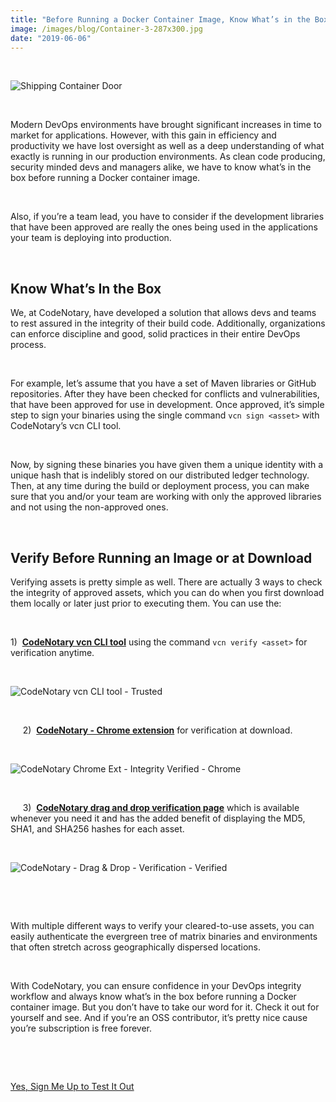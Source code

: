 ```yaml
---
title: "Before Running a Docker Container Image, Know What’s in the Box"
image: /images/blog/Container-3-287x300.jpg
date: "2019-06-06"
---
```


 

![Shipping Container Door](/images/blog/Container-3-287x300.jpg)

 

Modern DevOps environments have brought significant increases in time to market for applications. However, with this gain in efficiency and productivity we have lost oversight as well as a deep understanding of what exactly is running in our production environments. As clean code producing, security minded devs and managers alike, we have to know what’s in the box before running a Docker container image.

 

Also, if you’re a team lead, you have to consider if the development libraries that have been approved are really the ones being used in the applications your team is deploying into production.

 

## **Know What’s In the Box**

We, at CodeNotary, have developed a solution that allows devs and teams to rest assured in the integrity of their build code. Additionally, organizations can enforce discipline and good, solid practices in their entire DevOps process.

 

For example, let’s assume that you have a set of Maven libraries or GitHub repositories. After they have been checked for conflicts and vulnerabilities, that have been approved for use in development. Once approved, it’s simple step to sign your binaries using the single command `vcn sign <asset>` with CodeNotary’s vcn CLI tool.

 

Now, by signing these binaries you have given them a unique identity with a unique hash that is indelibly stored on our distributed ledger technology. Then, at any time during the build or deployment process, you can make sure that you and/or your team are working with only the approved libraries and not using the non-approved ones.

 

## **Verify Before Running an Image or at Download**

Verifying assets is pretty simple as well. There are actually 3 ways to check the integrity of approved assets, which you can do when you first download them locally or later just prior to executing them. You can use the:

 

 1)  **[CodeNotary vcn CLI tool](https://www.codenotary.io/how-it-works/)** using the command `vcn verify <asset>` for verification anytime.

 

![CodeNotary vcn CLI tool - Trusted](/images/blog/vcn-CLI-tool-Trusted-300x80.png)

 

     2)  **[CodeNotary - Chrome extension](https://chrome.google.com/webstore/detail/vchain-codenotary-downloa/mnloemedehacppeggbipipjlphdjpjcb)** for verification at download.

 

![CodeNotary Chrome Ext - Integrity Verified - Chrome](/images/blog/CodeNotary-Chrome-Ext-Intergity-Verified-Chrome-300x49.png)

 

     3)  **[CodeNotary drag and drop verification page](https://verify.codenotary.io/)** which is available whenever you need it and has the added benefit of displaying the MD5, SHA1, and SHA256 hashes for each asset.

 

![CodeNotary - Drag & Drop - Verification - Verified](/images/blog/CodeNotary-Drag-Drop-Verification-Verified-186x300.png)

 

 

With multiple different ways to verify your cleared-to-use assets, you can easily authenticate the evergreen tree of matrix binaries and environments that often stretch across geographically dispersed locations.

 

With CodeNotary, you can ensure confidence in your DevOps integrity workflow and always know what’s in the box before running a Docker container image. But you don’t have to take our word for it. Check it out for yourself and see. And if you’re an OSS contributor, it’s pretty nice cause you’re subscription is free forever.

 

 

[Yes, Sign Me Up to Test It Out](https://dashboard.codenotary.io/auth/signup)
